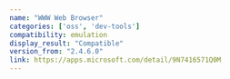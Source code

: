 ```yaml
---
name: "WWW Web Browser"
categories: ['oss', 'dev-tools']
compatibility: emulation
display_result: "Compatible"
version_from: "2.4.6.0"
link: https://apps.microsoft.com/detail/9N7416571Q0M
---
```

